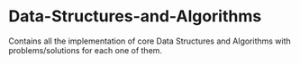 # Data-Structures-and-Algorithms
Contains all the implementation of core Data Structures and Algorithms with problems/solutions for each one of them.
